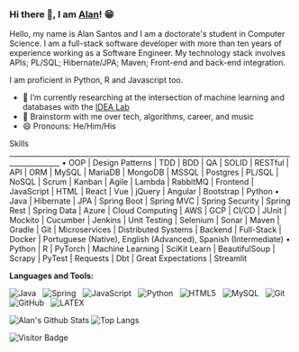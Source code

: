 ### Hi there 👋, I am [Alan](https://alansantospi.github.io/)! 😁


Hello, my name is Alan Santos and I am a doctorate's student in Computer Science. I am a full-stack software developer with more than ten years of experience working as a Software Engineer. My technology stack involves APIs; PL/SQL; Hibernate/JPA; Maven; Front-end and back-end integration. 

I am proficient in Python, R and Javascript too. 

- 🔭 I’m currently researching at the intersection of machine learning and databases with the [IDEA Lab](http://web.engr.oregonstate.edu/~termehca/)
- 💬 Brainstorm with me over tech, algorithms, career, and music 
- 😄 Pronouns: He/Him/His


Skills ____________________________________________________________________________________________
• OOP | Design Patterns | TDD | BDD | QA | SOLID | RESTful | API | ORM | MySQL | MariaDB | MongoDB | MSSQL | Postgres | PL/SQL |
NoSQL | Scrum | Kanban | Agile | Lambda | RabbitMQ | Frontend | JavaScript | HTML | React | Vue | jQuery | Angular | Bootstrap | Python
• Java | Hibernate | JPA | Spring Boot | Spring MVC | Spring Security | Spring Rest | Spring Data | Azure | Cloud Computing | AWS | GCP |
CI/CD | JUnit | Mockito | Cucumber | Jenkins | Unit Testing | Selenium | Sonar | Maven | Gradle | Git | Microservices | Distributed Systems |
Backend | Full-Stack | Docker | Portuguese (Native), English (Advanced), Spanish (Intermediate)
• Python | R | PyTorch | Machine Learning | SciKit Learn | BeautifulSoup | Scrapy | PyTest | Requests | Dbt | Great Expectations | Streamlit


**Languages and Tools:** 

![Java](https://img.shields.io/badge/-Java-black?logo=java&style=social)&nbsp;&nbsp;
![Spring](https://img.shields.io/badge/-Spring%20Framework-black?logo=spring&style=social)&nbsp;&nbsp;
![JavaScript](https://img.shields.io/badge/-JavaScript-black?logo=javascript&style=social)&nbsp;&nbsp;
![Python](https://img.shields.io/badge/-Python-black?logo=Python&style=social)&nbsp;&nbsp;
![HTML5](https://img.shields.io/badge/-HTML5-black?logo=html5&style=social)&nbsp;&nbsp;
![MySQL](https://img.shields.io/badge/-MySQL-black?logo=mysql&style=social)&nbsp;&nbsp;
![Git](https://img.shields.io/badge/-Git-black?logo=git&style=social)&nbsp;&nbsp;
![GitHub](https://img.shields.io/badge/-GitHub-black?logo=github&style=social)&nbsp;&nbsp;
![LATEX](https://img.shields.io/badge/-LATEX-black?logo=latex&style=social)&nbsp;&nbsp;

![Alan's Github Stats](https://github-readme-stats.vercel.app/api?username=alansantospi&count_private=true&show_icons=true&include_all_commits=true)
![Top Langs](https://github-readme-stats.vercel.app/api/top-langs/?username=alansantospi&hide=TeX&layout=compact)

![Visitor Badge](https://visitor-badge.laobi.icu/badge?page_id=rusty-sj.rusty-sj)
